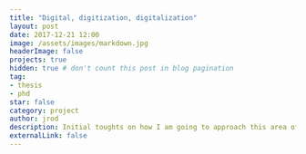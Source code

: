 ```yaml
---
title: "Digital, digitization, digitalization"
layout: post
date: 2017-12-21 12:00
image: /assets/images/markdown.jpg
headerImage: false
projects: true
hidden: true # don't count this post in blog pagination
tag:
- thesis
- phd
star: false
category: project
author: jrod
description: Initial toughts on how I am going to approach this area of research
externalLink: false
---
```



